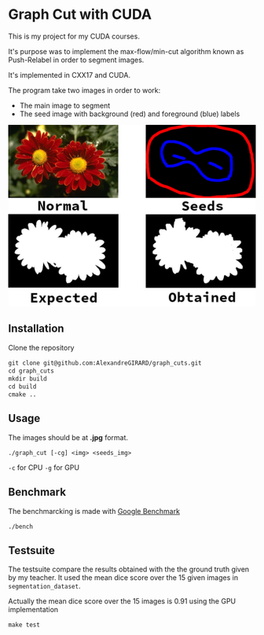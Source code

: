 # Graph Cut with CUDA

This is my project for my CUDA courses.

It's purpose was to implement the max-flow/min-cut algorithm known as Push-Relabel in order to segment images.

It's implemented in CXX17 and CUDA.

The program take two images in order to work:
- The main image to segment
- The seed image with background (red) and foreground (blue) labels

![Result images](result.jpg?raw=true "Title")

## Installation
Clone the repository
```shell
git clone git@github.com:AlexandreGIRARD/graph_cuts.git
cd graph_cuts
mkdir build
cd build
cmake ..
```

## Usage
The images should be at **.jpg** format.
```shell
./graph_cut [-cg] <img> <seeds_img>
```
`-c` for CPU  `-g` for GPU
## Benchmark
The benchmarcking is made with [Google Benchmark](https://github.com/google/benchmark)
```shell
./bench
```
## Testsuite
The testsuite compare the results obtained with the the ground truth given by my teacher. It used the mean dice score over the 15 given images in `segmentation_dataset`.

Actually the mean dice score over the 15 images is 0.91 using the GPU implementation
```shell
make test
```
